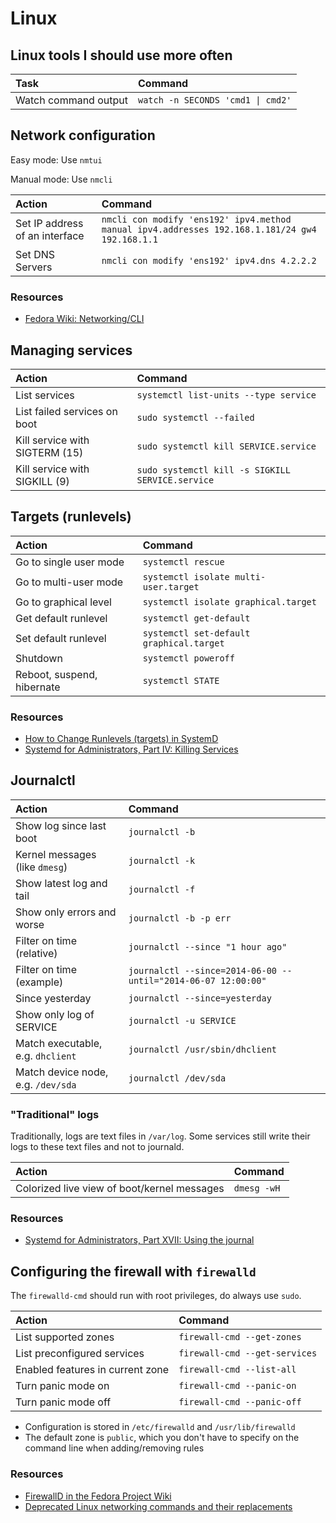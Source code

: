 # Linux

## Linux tools I should use more often

| Task                      | Command                                |
| :---                      | :---                                   |
| Watch command output      | `watch -n SECONDS 'cmd1 \| cmd2'`       |

## Network configuration

Easy mode: Use `nmtui`

Manual mode: Use `nmcli`

| Action                             | Command                                       |
| :---                               | :---                                          |
| Set IP address of an interface     | `nmcli con modify 'ens192' ipv4.method manual ipv4.addresses 192.168.1.181/24 gw4 192.168.1.1` |
| Set DNS Servers                    | `nmcli con modify 'ens192' ipv4.dns 4.2.2.2`  |

### Resources

* [Fedora Wiki: Networking/CLI](https://fedoraproject.org/wiki/Networking/CLI)

## Managing services

| Action                                      | Command                                          |
| :---                                        | :---                                             |
| List services                               | `systemctl list-units --type service`            |
| List failed services on boot                | `sudo systemctl --failed`                        |
| Kill service with SIGTERM (15)              | `sudo systemctl kill SERVICE.service`            |
| Kill service with SIGKILL (9)               | `sudo systemctl kill -s SIGKILL SERVICE.service` |

## Targets (runlevels)

| Action                     | Command                                  |
| :---                       | :---                                     |
| Go to single user mode     | `systemctl rescue`                       |
| Go to multi-user mode      | `systemctl isolate multi-user.target`    |
| Go to graphical level      | `systemctl isolate graphical.target`     |
| Get default runlevel       | `systemctl get-default`                  |
| Set default runlevel       | `systemctl set-default graphical.target` |
| Shutdown                   | `systemctl poweroff`                     |
| Reboot, suspend, hibernate | `systemctl STATE`                        |

### Resources

* [How to Change Runlevels (targets) in SystemD](https://www.tecmint.com/change-runlevels-targets-in-systemd/)
* [Systemd for Administrators, Part IV: Killing Services](http://0pointer.de/blog/projects/systemd-for-admins-4.html)

## Journalctl

| Action                               | Command                                                       |
| :---                                 | :---                                                          |
| Show log since last boot             | `journalctl -b`                                               |
| Kernel messages (like `dmesg`)       | `journalctl -k`                                               |
| Show latest log and tail             | `journalctl -f`                                               |
| Show only errors and worse           | `journalctl -b -p err`                                        |
| Filter on time (relative)            | `journalctl --since "1 hour ago"`                             |
| Filter on time (example)             | `journalctl --since=2014-06-00 --until="2014-06-07 12:00:00"` |
| Since yesterday                      | `journalctl --since=yesterday`                                |
| Show only log of SERVICE             | `journalctl -u SERVICE`                                       |
| Match executable, e.g. `dhclient`    | `journalctl /usr/sbin/dhclient`                               |
| Match device node, e.g. `/dev/sda`   | `journalctl /dev/sda`                                         |

### "Traditional" logs

Traditionally, logs are text files in `/var/log`. Some services still write their logs to these text files and not to journald.

| Action                                      | Command                 |
| :---                                        | :---                    |
| Colorized live view of boot/kernel messages | `dmesg -wH`             |

### Resources

* [Systemd for Administrators, Part XVII: Using the journal](http://0pointer.de/blog/projects/journalctl.html)

## Configuring the firewall with `firewalld`

The `firewalld-cmd` should run with root privileges, do always use `sudo`.

| Action                           | Command                        |
| :---                             | :---                           |
| List supported zones             | `firewall-cmd --get-zones`     |
| List preconfigured services      | `firewall-cmd --get-services`  |
| Enabled features in current zone | `firewall-cmd --list-all`      |
| Turn panic mode on               | `firewall-cmd --panic-on`      |
| Turn panic mode off              | `firewall-cmd --panic-off`     |

* Configuration is stored in `/etc/firewalld` and `/usr/lib/firewalld`
* The default zone is `public`, which you don't have to specify on the command line when adding/removing rules

### Resources

* [FirewallD in the Fedora Project Wiki](https://fedoraproject.org/wiki/FirewallD#Using_firewall-cmd)
* [Deprecated Linux networking commands and their replacements](https://dougvitale.wordpress.com/2011/12/21/deprecated-linux-networking-commands-and-their-replacements/)
